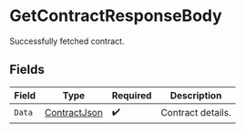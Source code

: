 # GetContractResponseBody

Successfully fetched contract.


## Fields

| Field                                                   | Type                                                    | Required                                                | Description                                             |
| ------------------------------------------------------- | ------------------------------------------------------- | ------------------------------------------------------- | ------------------------------------------------------- |
| `Data`                                                  | [ContractJson](../../Models/Components/ContractJson.md) | :heavy_check_mark:                                      | Contract details.                                       |